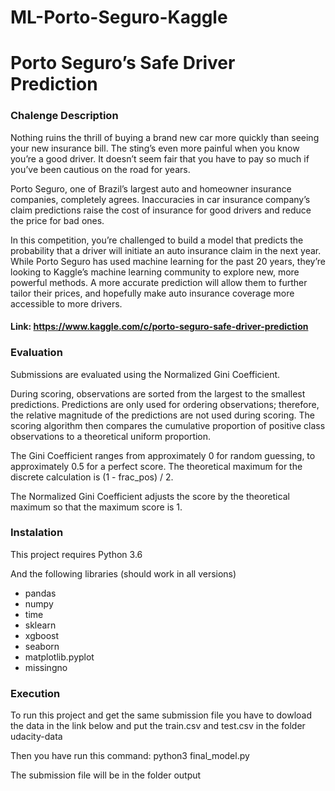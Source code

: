 # ML-Porto-Seguro-Kaggle

# Porto Seguro’s Safe Driver Prediction

### Chalenge Description

Nothing ruins the thrill of buying a brand new car more quickly than seeing your new insurance bill. The sting’s even more painful when you know you’re a good driver. It doesn’t seem fair that you have to pay so much if you’ve been cautious on the road for years.

Porto Seguro, one of Brazil’s largest auto and homeowner insurance companies, completely agrees. Inaccuracies in car insurance company’s claim predictions raise the cost of insurance for good drivers and reduce the price for bad ones.

In this competition, you’re challenged to build a model that predicts the probability that a driver will initiate an auto insurance claim in the next year. While Porto Seguro has used machine learning for the past 20 years, they’re looking to Kaggle’s machine learning community to explore new, more powerful methods. A more accurate prediction will allow them to further tailor their prices, and hopefully make auto insurance coverage more accessible to more drivers.

#### Link: https://www.kaggle.com/c/porto-seguro-safe-driver-prediction

### Evaluation

Submissions are evaluated using the Normalized Gini Coefficient.

During scoring, observations are sorted from the largest to the smallest predictions. Predictions are only used for ordering observations; therefore, the relative magnitude of the predictions are not used during scoring. The scoring algorithm then compares the cumulative proportion of positive class observations to a theoretical uniform proportion.

The Gini Coefficient ranges from approximately 0 for random guessing, to approximately 0.5 for a perfect score. The theoretical maximum for the discrete calculation is (1 - frac_pos) / 2.

The Normalized Gini Coefficient adjusts the score by the theoretical maximum so that the maximum score is 1.


### Instalation

This project requires Python 3.6

And the following libraries (should work in all versions)

- pandas
- numpy
- time
- sklearn
- xgboost
- seaborn
- matplotlib.pyplot
- missingno


### Execution

To run this project and get the same submission file you have to dowload the data in the link below and put the train.csv and test.csv in the folder udacity-data

Then you have run this command: python3 final_model.py

The submission file will be in the folder output
